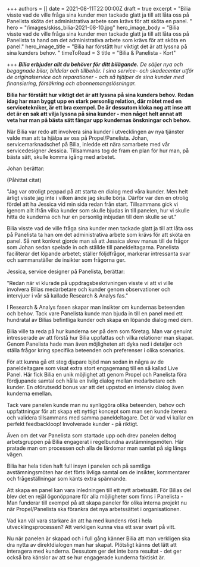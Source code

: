 +++
authors = []
date = 2021-08-11T22:00:00Z
draft = true
excerpt = "Bilia visste vad de ville fråga sina kunder men tackade glatt ja till att låta oss på Panelista sköta det administrativa arbete som krävs för att sköta en panel. "
hero = "/images/skiss_bilia-2021-08-10.jpg"
hero_image_body = "Bilia visste vad de ville fråga sina kunder men tackade glatt ja till att låta oss på Panelista ta hand om det administrativa arbete som krävs för att sköta en panel."
hero_image_title = "Bilia har förstått hur viktigt det är att lyssna på sina kunders behov. "
timeToRead = 3
title = "Bilia & Panelista - Kort"

+++
**_Bilia erbjuder allt du behöver för ditt bilägande._** _De säljer nya och begagnade bilar, bildelar och tillbehör. I sina service- och skadecenter utför de originalservice och reparationer - och så hjälper de sina kunder med finansiering, försäkring och abonnemangslösningar._

**Bilia har förstått hur viktigt det är att lyssna på sina kunders behov. Redan idag har man byggt upp en stark personlig relation, där mötet med en servicetekniker, är ett bra exempel. De är dessutom kloka nog att inse att det är en sak att vilja lyssna på sina kunder - men något helt annat att veta hur man på bästa sätt fångar upp kundernas önskningar och behov.**

När Bilia var redo att involvera sina kunder i utvecklingen av nya tjänster valde man att ta hjälpa av oss på Propel/Panelista. Johan, servicemarknadschef på Bilia, inledde ett nära samarbete med vår servicedesigner Jessica. Tillsammans tog de fram en plan för hur man, på bästa sätt, skulle komma igång med arbetet.

Johan berättar:

(Påhittat citat)

"Jag var otroligt peppad på att starta en dialog med våra kunder. Men helt ärligt visste jag inte i vilken ände jag skulle börja. Därför var den en otrolig fördel att ha Jessica vid min sida redan från start. Tillsammans gick vi igenom allt ifrån vilka kunder som skulle bjudas in till panelen, hur vi skulle hitta de kunderna och hur en personlig inbjudan till dem skulle se ut."

Bilia visste vad de ville fråga sina kunder men tackade glatt ja till att låta oss på Panelista ta han om det administrativa arbete som krävs för att sköta en panel. Så rent konkret gjorde man så att Jessica skrev manus till de frågor som Johan sedan spelade in och ställde till paneldeltagarna. Panelista faciliterar det löpande arbetet; ställer följdfrågor, markerar intressanta svar och sammanställer de insikter som frågorna ger.

Jessica, service designer på Panelista, berättar:

"Redan när vi klurade på uppdragsbeskrivningen visste vi att vi ville involvera Bilias medarbetare och kunder genom observationer och intervjuer i vår så kallade Research & Analys fas."

I Research & Analys fasen skapar man insikter om kundernas beteenden och behov. Tack vare Panelista kunde man bjuda in till en panel med ett hundratal av Bilias befintliga kunder och skapa en löpande dialog med dem.

Bilia ville ta reda på hur kunderna ser på dem som företag. Man var genuint intresserade av att förstå hur Bilia uppfattas och vilka relationer man skapar. Genom Panelista hade man även möjligheten att dyka ned i detaljer och ställa frågor kring specifika beteenden och preferenser i olika scenarios.

För att kunna gå ett steg djupare bjöd man sedan in några av de paneldeltagare som visat extra stort engagemang till en så kallad Live Panel. Här fick Bilia en unik möjlighet att genom Propel och Panelista föra fördjupande samtal och hålla en livlig dialog mellan medarbetare och kunder. En oförutsedd bonus var att det uppstod en intensiv dialog även kunderna emellan.

Tack vare panelen kunde man nu synliggöra olika beteenden, behov och uppfattningar för att skapa ett nyttigt koncept som man sen kunde iterera och validera tillsammans med samma paneldeltagare. Det är vad vi kallar en perfekt feedbackloop! Involverade kunder - på riktigt.

Även om det var Panelista som startade upp och drev panelen deltog arbetsgruppen på Bilia engagerat i regelbundna avstämningsmöten. Här pratade man om processen och alla de lärdomar man samlat på sig längs vägen.

Bilia har hela tiden haft full insyn i panelen och på samtliga avstämningsmöten har det förts livliga samtal om de insikter, kommentarer och frågeställningar som känts extra spännande.

Att skapa en panel kan vara inledningen till ett nytt arbetssätt. För Bilias del blev det en rejäl ögonöppnare för alla möjligheter som finns i Panelista - Man funderar till exempel på att skapa paneler för olika interna projekt nu när Propel/Panelista ska förankra det nya arbetssättet i organisationen.

Vad kan väl vara starkare än att ha med kundens röst i hela utvecklingsprocessen? Att verkligen kunna visa ett svar svart på vitt.

Nu när panelen är skapad och i full gång känner Bilia att man verkligen ska dra nytta av direktdialogen man har skapat. Plötsligt känns det lätt att interagera med kunderna. Dessutom ger det inte bara resultat - det ger också bra känslor av att se hur engagerade kunderna faktiskt är.